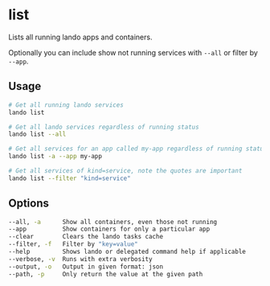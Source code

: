 list
====

Lists all running lando apps and containers.

Optionally you can include show not running services with `--all` or filter by `--app`.

Usage
-----

```bash
# Get all running lando services
lando list

# Get all lando services regardless of running status
lando list --all

# Get all services for an app called my-app regardless of running status
lando list -a --app my-app

# Get all services of kind=service, note the quotes are important
lando list --filter "kind=service"
```

Options
-------

```bash
--all, -a      Show all containers, even those not running
--app          Show containers for only a particular app
--clear        Clears the lando tasks cache
--filter, -f   Filter by "key=value"
--help         Shows lando or delegated command help if applicable
--verbose, -v  Runs with extra verbosity
--output, -o   Output in given format: json
--path, -p     Only return the value at the given path
```
